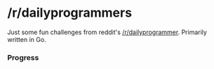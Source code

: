# /r/dailyprogrammers

Just some fun challenges from reddit's [/r/dailyprogrammer](http://www.reddit.com/r/dailyprogrammer).
Primarily written in Go.

### Progress


